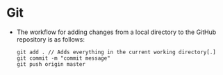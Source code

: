 # Git

- The workflow for adding changes from a local directory to the GitHub
  repository is as follows:
  ``` 
  git add . // Adds everything in the current working directory[.]
  git commit -m "commit message"
  git push origin master
  ```
